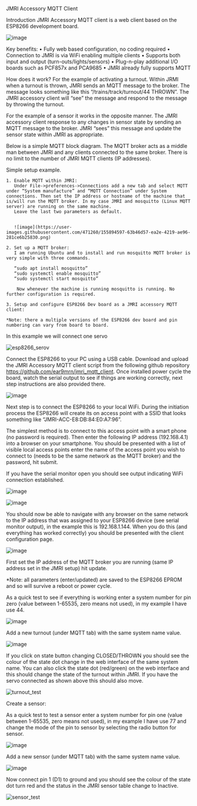 ﻿JMRI Accessory MQTT Client

Introduction
JMRI Accessory MQTT client is a web client based on the ESP8266 development board.



![image](https://user-images.githubusercontent.com/471260/155894545-6a74d38a-c0e5-4213-81d9-4a599226e5e5.png)



Key benefits:
    • Fully web based configuration, no coding required
    • Connection to JMRI is via WiFi enabling multiple clients
    • Supports both input and output (turn-outs/lights/sensors) 
    • Plug-n-play additional I/O boards such as PCF857x and PCA9685
    • JMRI already fully supports MQTT


How does it work?
For the example of activating a turnout. Within JRMI when a turnout is thrown, JMRI sends an MQTT message to the broker. The message looks something like this  “/trains/track/turnout/44 THROWN”. The JMRI accessory client will “see” the message and respond to the message by throwing the turnout.

For the example of a sensor it works in the opposite manner. The JMRI accessory client response to any changes in sensor state by sending an MQTT message to the broker. JMRI “sees” this message and update the sensor state within JMRI as appropriate.

Below is a simple MQTT block diagram. The MQTT broker acts as a middle man between JMRI and any clients connected to the same broker. There is no limit to the number of JMRI MQTT clients (IP addresses). 


Simple setup example.

    1. Enable MQTT within JMRI:
       Under File->preferences->Connections add a new tab and select MQTT under “System manufacture” and “MQTT Connection” under System connections. Then set the IP address or hostname of the machine that is/will run the MQTT broker. In my case JMRI and mosquitto (Linux MQTT server) are running on the same machine.
       Leave the last two parameters as default.

       
       ![image](https://user-images.githubusercontent.com/471260/155894597-63b46d57-ea2e-4219-ae96-281ce6b25830.png)
       
    2. Set up a MQTT broker:
       I am running Ubuntu and to install and run mosquitto MQTT broker is very simple with three commands. 
       
       “sudo apt install mosquitto”
       “sudo systemctl enable mosquitto”
       “sudo systemctl start mosquitto”
       
       	Now whenever the machine is running mosquitto is running. No further configuration is required.
       
    3. Setup and configure ESP8266 Dev board as a JMRI accessory MQTT client:

	*Note: there a multiple versions of the ESP8266 dev board and pin numbering can vary from board to board. 
	
In this example we will connect one servo
       

![esp8266_serov](https://user-images.githubusercontent.com/471260/155894646-a6245006-ab70-4377-8d93-c290d3aeb227.png)


Connect the ESP8266 to your PC using a USB cable. Download and upload the JMRI Accessory MQTT client script from the following github repository https://github.com/ear9mrn/jmri_mqtt_client.  Once installed power cycle the board, watch the serial output to see if things are working correctly, next step instructions are also provided there. 


![image](https://user-images.githubusercontent.com/471260/155894663-4467aba4-fe3b-4a06-bea7-72d99670e2c2.png)

Next step is to connect the ESP8266 to your local WiFi. During the initiation process the ESP8266 will create its on access point with a SSID that looks something like “JMRI-ACC-E8:DB:84:E0:A7:96”. 

The simplest method is to connect to this access point with a smart phone (no password is required). Then enter the following IP address (192.168.4.1) into a browser on your smartphone. You should be presented with a list of visible local access points enter the name of the access point you wish to connect to (needs to be the same network as the MQTT broker) and the password, hit submit.

If you have the serial monitor open you should see output indicating WiFi connection established.


![image](https://user-images.githubusercontent.com/471260/155894694-8557c8ca-02e6-4717-9a3b-be889d5102f4.png)

![image](https://user-images.githubusercontent.com/471260/155894700-55b98fca-09ae-47e1-9df1-418d9cebbc50.png)


You should now be able to navigate with any browser on the same network to the IP address that was assigned to your ESP8266 device (see serial monitor output), in the example this is 192.168.1.144. When you do this (and everything has worked correctly) you should be presented with the client configuration page. 

![image](https://user-images.githubusercontent.com/471260/155894708-4b0294b8-cd46-4b1f-9ad4-c0360d1f66d3.png)



First set the IP address of the MQTT broker you are running (same IP address set in the JMRI setup) hit update.

*Note: all parameters (enter/updated) are saved to the ESP8266 EPROM and so will survive a reboot or power cycle. 

As a quick test to see if everything is working enter a system number for pin zero (value between 1-65535, zero means not used), in my example I have use 44.

![image](https://user-images.githubusercontent.com/471260/155894713-6c687deb-d5e5-49fa-853e-73b2c60c05f3.png)


Add a new turnout (under MQTT tab) with the same system name value.

![image](https://user-images.githubusercontent.com/471260/155894727-b367e6ce-5e6f-40da-8608-85cad2dc693b.png)


If you click on state button changing CLOSED/THROWN you should see the colour of the state dot change in the web interface of the same system name. You can also click the state dot (red/green) on the web interface and this should change the state of the turnout within JMRI. If you have the servo connected as shown above this should also move.


![turnout_test](https://user-images.githubusercontent.com/471260/155894751-97619c64-0eff-43c8-a999-c51617412d3f.png)



Create a sensor:

As a quick test to test a sensor enter a system number for pin one (value between 1-65535, zero means not used), in my example I have use 77 and change the mode of the pin to sensor by selecting the radio button for sensor.


![image](https://user-images.githubusercontent.com/471260/155894760-4cb9752a-18e9-4636-8d57-02e9bd6b03b5.png)


Add a new sensor (under MQTT tab) with the same system name value.

![image](https://user-images.githubusercontent.com/471260/155894770-2e6aa8d8-b6b2-4852-8f66-7aed672a2705.png)



Now connect pin 1 (D1) to ground and you should see the colour of the state dot turn red and the status in the JMRI sensor table change to Inactive.


![sensor_test](https://user-images.githubusercontent.com/471260/155894797-4cb98d75-e2f1-4f1e-874f-bc3ec9a27b89.png)



